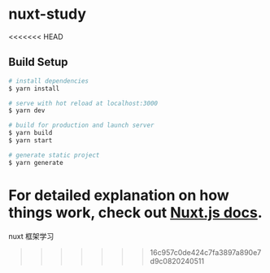 # nuxt-study
<<<<<<< HEAD

## Build Setup

```bash
# install dependencies
$ yarn install

# serve with hot reload at localhost:3000
$ yarn dev

# build for production and launch server
$ yarn build
$ yarn start

# generate static project
$ yarn generate
```

For detailed explanation on how things work, check out [Nuxt.js docs](https://nuxtjs.org).
=======
nuxt 框架学习
>>>>>>> 16c957c0de424c7fa3897a890e7d9c0820240511
